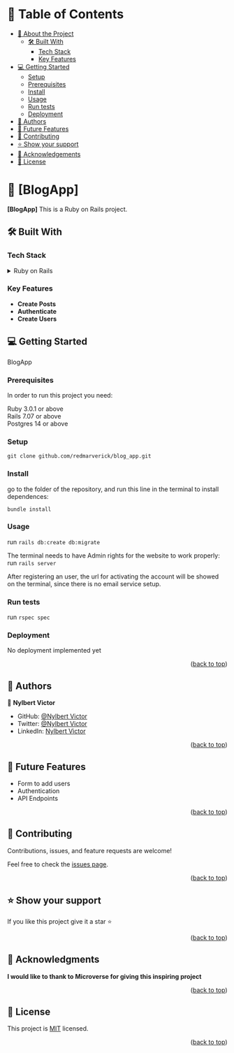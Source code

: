 <a name="readme-top"></a>

# 📗 Table of Contents

- [📖 About the Project](#about-project)
  - [🛠 Built With](#built-with)
    - [Tech Stack](#tech-stack)
    - [Key Features](#key-features)
- [💻 Getting Started](#getting-started)
  - [Setup](#setup)
  - [Prerequisites](#prerequisites)
  - [Install](#install)
  - [Usage](#usage)
  - [Run tests](#run-tests)
  - [Deployment](#triangular_flag_on_post-deployment)
- [👥 Authors](#authors)
- [🔭 Future Features](#future-features)
- [🤝 Contributing](#contributing)
- [⭐️ Show your support](#support)
- [🙏 Acknowledgements](#acknowledgements)
- [📝 License](#license)

<!-- PROJECT DESCRIPTION -->

# 📖 [BlogApp] <a name="about-project"></a>

<div align="center">

</div>

**[BlogApp]** This is a Ruby on Rails project.

## 🛠 Built With <a name="built-with"></a>

### Tech Stack <a name="tech-stack"></a>

<details>
  <summary>Ruby on Rails</summary>
  <ul>
    <li><a href="https://guides.rubyonrails.org/getting_started.html#what-is-rails-questionmark">Ruby on Rails introduction</a></li>
  </ul>
</details>

### Key Features <a name="key-features"></a>

- **Create Posts**
- **Authenticate**
- **Create Users**

## 💻 Getting Started <a name="getting-started"></a>

BlogApp

### Prerequisites

In order to run this project you need:

Ruby 3.0.1 or above </br>
Rails 7.07 or above </br>
Postgres 14 or above </br>

### Setup

```git clone github.com/redmarverick/blog_app.git```


### Install

go to the folder of the repository, and run this line in the terminal to install dependences:

```bundle install```

### Usage

run ```rails db:create db:migrate```

The terminal needs to have Admin rights for the website to work properly:
run ```rails server```

After registering an user, the url for activating the account will be showed on the terminal, since there is no email service setup.

### Run tests

run ```rspec spec```

### Deployment

No deployment implemented yet

<p align="right">(<a href="#readme-top">back to top</a>)</p>

<!-- AUTHORS -->

## 👥 Authors <a name="authors"></a>

👤 **Nylbert Victor**

- GitHub: [@Nylbert Victor](https://github.com/redmarverick)
- Twitter: [@Nylbert Victor](https://twitter.com/MarverickRed)
- LinkedIn: [Nylbert Victor](https://www.linkedin.com/in/nylbert-victor-397951120/)

<p align="right">(<a href="#readme-top">back to top</a>)</p>

<!-- FUTURE FEATURES -->

## 🔭 Future Features <a name="future-features"></a>

- Form to add users
- Authentication
- API Endpoints

<p align="right">(<a href="#readme-top">back to top</a>)</p>

<!-- CONTRIBUTING -->

## 🤝 Contributing <a name="contributing"></a>

Contributions, issues, and feature requests are welcome!

Feel free to check the [issues page](https://github.com/redmarverick/blog_app/issues).

<p align="right">(<a href="#readme-top">back to top</a>)</p>

<!-- SUPPORT -->

## ⭐️ Show your support <a name="support"></a>

If you like this project give it a star ⭐️

<p align="right">(<a href="#readme-top">back to top</a>)</p>

<!-- ACKNOWLEDGEMENTS -->

## 🙏 Acknowledgments <a name="acknowledgements"></a>

**I would like to thank to Microverse for giving this inspiring project**

<p align="right">(<a href="#readme-top">back to top</a>)</p>

<!-- LICENSE -->

## 📝 License <a name="license"></a>

This project is [MIT](./LICENSE) licensed.

<p align="right">(<a href="#readme-top">back to top</a>)</p>